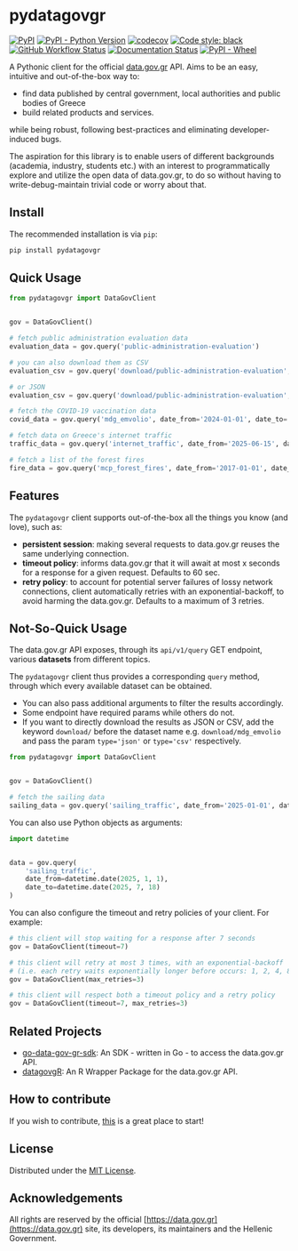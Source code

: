 # pydatagovgr

[![PyPI](https://img.shields.io/pypi/v/pydatagovgr?color=blue&label=PyPI&logo=PyPI&logoColor=white)](https://pypi.org/project/pydatagovgr/) [![PyPI - Python Version](https://img.shields.io/pypi/pyversions/pydatagovgr?logo=python&logoColor=white)](https://www.python.org/) [![codecov](https://codecov.io/gh/ilias-ant/pydatagovgr/branch/main/graph/badge.svg?token=2H0VB8I8IH)](https://codecov.io/gh/ilias-ant/pydatagovgr) [![Code style: black](https://img.shields.io/badge/code%20style-black-000000.svg)](https://github.com/psf/black) [![GitHub Workflow Status](https://img.shields.io/github/actions/workflow/status/ilias-ant/pydatagovgr/ci.yml?branch=main)](https://github.com/ilias-ant/pydatagovgr/actions/workflows/ci.yml) [![Documentation Status](https://readthedocs.org/projects/pydatagovgr/badge/?version=latest)](https://pydatagovgr.readthedocs.io/en/latest/?badge=latest)
 [![PyPI - Wheel](https://img.shields.io/pypi/wheel/pydatagovgr?color=orange)](https://www.python.org/dev/peps/pep-0427/)


A Pythonic client for the official [data.gov.gr](https://data.gov.gr) API. Aims to be an easy, intuitive and 
out-of-the-box way to:

- find data published by central government, local authorities and public bodies of Greece
- build related products and services.

while being robust, following best-practices and eliminating developer-induced bugs.

The aspiration for this library is to enable users of different backgrounds (academia, industry, students etc.) with 
an interest to programmatically explore and utilize the open data of data.gov.gr, to do so without having to 
write-debug-maintain trivial code or worry about that.

## Install

The recommended installation is via `pip`:

```bash
pip install pydatagovgr
```

## Quick Usage

```python
from pydatagovgr import DataGovClient


gov = DataGovClient()

# fetch public administration evaluation data
evaluation_data = gov.query('public-administration-evaluation')

# you can also download them as CSV
evaluation_csv = gov.query('download/public-administration-evaluation', type='csv')

# or JSON
evaluation_csv = gov.query('download/public-administration-evaluation', type='json')

# fetch the COVID-19 vaccination data
covid_data = gov.query('mdg_emvolio', date_from='2024-01-01', date_to='2021-12-31')

# fetch data on Greece's internet traffic
traffic_data = gov.query('internet_traffic', date_from='2025-06-15', date_to='2025-07-18')

# fetch a list of the forest fires
fire_data = gov.query('mcp_forest_fires', date_from='2017-01-01', date_to='2018-12-31')
```

## Features

The `pydatagovgr` client supports out-of-the-box all the things you know (and love), such as:

- **persistent session**: making several requests to data.gov.gr reuses the same underlying connection.
- **timeout policy**: informs data.gov.gr that it will await at most x seconds for a response for a given request. 
  Defaults to 60 sec.
- **retry policy**: to account for potential server failures of lossy network connections, client automatically retries
  with an exponential-backoff, to avoid harming the data.gov.gr. Defaults to a maximum of 3 retries.

## Not-So-Quick Usage

The data.gov.gr API exposes, through its `api/v1/query` GET endpoint, various **datasets** from different topics.

The `pydatagovgr` client thus provides a corresponding `query` method, through which every available dataset can be obtained. 

- You can also pass additional arguments to filter the results accordingly.
- Some endpoint have required params while others do not.
- If you want to directly download the results as JSON or CSV, add the keyword `download/` before the dataset name e.g. `download/mdg_emvolio` and pass the param `type='json'` or `type='csv'` respectively. 

```python
from pydatagovgr import DataGovClient


gov = DataGovClient()

# fetch the sailing data
sailing_data = gov.query('sailing_traffic', date_from='2025-01-01', date_to='2025-07-18')
```
You can also use Python objects as arguments:

```python
import datetime


data = gov.query(
    'sailing_traffic', 
    date_from=datetime.date(2025, 1, 1),
    date_to=datetime.date(2025, 7, 18)
)
```

You can also configure the timeout and retry policies of your client. For example: 

```python
# this client will stop waiting for a response after 7 seconds 
gov = DataGovClient(timeout=7)

# this client will retry at most 3 times, with an exponential-backoff
# (i.e. each retry waits exponentially longer before occurs: 1, 2, 4, 8, ...sec)
gov = DataGovClient(max_retries=3)

# this client will respect both a timeout policy and a retry policy
gov = DataGovClient(timeout=7, max_retries=3)
```

## Related Projects

- [go-data-gov-gr-sdk](https://github.com/ppapapetrou76/go-data-gov-gr-sdk): An SDK - written in Go - to access the data.gov.gr API.
- [datagovgR](https://github.com/elenigvasilaki/datagovgR): An R Wrapper Package for the data.gov.gr API.

## How to contribute

If you wish to contribute, [this](CONTRIBUTING.md) is a great place to start!

## License

Distributed under the [MIT License](LICENSE).

## Acknowledgements

All rights are reserved by the official [https://data.gov.gr](https://data.gov.gr) site, its developers, its maintainers and the 
Hellenic Government.
